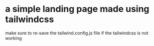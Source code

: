 # a simple landing page made using tailwindcss

make sure to re-save the tailwind.config.js file if the tailwindcss is not working
